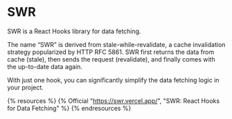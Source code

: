 # SWR

SWR is a React Hooks library for data fetching.

The name “SWR” is derived from stale-while-revalidate, a cache invalidation strategy popularized by HTTP RFC 5861. SWR first returns the data from cache (stale), then sends the request (revalidate), and finally comes with the up-to-date data again.

With just one hook, you can significantly simplify the data fetching logic in your project.

{% resources %}
  {% Official "https://swr.vercel.app/", "SWR: React Hooks for Data Fetching" %}
{% endresources %}
